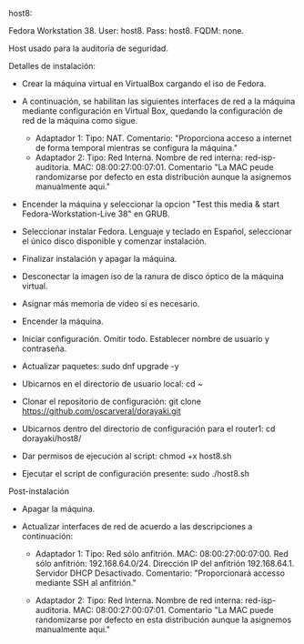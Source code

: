 host8:

Fedora Workstation 38. 
User: host8. 
Pass: host8. 
FQDM: none.

Host usado para la auditoría de seguridad.

Detalles de instalación:

- Crear la máquina virtual en VirtualBox cargando el iso de Fedora.

- A continuación, se habilitan las siguientes interfaces de red a la máquina 
	mediante configuración en Virtual Box, quedando la configuración de red de 
	la máquina como sigue.

	* Adaptador 1:
		Tipo: NAT.
		Comentario: "Proporciona acceso a internet de forma temporal mientras 
					se configura la máquina."
	* Adaptador 2:
		Tipo: Red Interna.
		Nombre de red interna: red-isp-auditoria.
		MAC: 08:00:27:00:07:01.
		Comentario "La MAC peude randomizarse por defecto en esta distribución 
					aunque la asignemos manualmente aqui."

- Encender la máquina y seleccionar la opcion "Test this media & start Fedora-Workstation-Live 38" en GRUB.
- Seleccionar instalar Fedora. Lenguaje y teclado en Español, seleccionar el único disco disponible y comenzar instalación.
- Finalizar instalación y apagar la máquina.
- Desconectar la imagen iso de la ranura de disco óptico de la máquina virtual.
- Asignar más memoria de video si es necesario.
- Encender la máquina.
- Iniciar configuración. Omitir todo. Establecer nombre de usuario y contraseña.
- Actualizar paquetes: sudo dnf upgrade -y
- Ubicarnos en el directorio de usuario local: cd ~
- Clonar el repositorio de configuración: 
	git clone https://github.com/oscarveral/dorayaki.git
- Ubicarnos dentro del directorio de configuración para el router1: 
	cd dorayaki/host8/
- Dar permisos de ejecución al script: chmod +x host8.sh
- Ejecutar el script de configuración presente: sudo ./host8.sh

Post-instalación

- Apagar la máquina. 
- Actualizar interfaces de red de acuerdo a las descripciones a continuación:

	* Adaptador 1:
		Tipo: Red sólo anfitrión.
		MAC: 08:00:27:00:07:00.
		Red sólo anfitrión: 192.168.64.0/24. Dirección IP del anfitrión 192.168.64.1. Servidor DHCP Desactivado.
		Comentario: "Proporcionará accesso mediante SSH al anfitrión."

	* Adaptador 2:
		Tipo: Red Interna.
		Nombre de red interna: red-isp-auditoria.
		MAC: 08:00:27:00:07:01.
		Comentario "La MAC puede randomizarse por defecto en esta distribución 
					aunque la asignemos manualmente aqui."